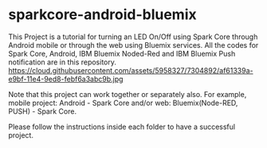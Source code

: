 # sparkcore-android-bluemix

This Project is a tutorial for turning an LED On/Off using Spark Core through Android mobile or through the web using Bluemix services. All the codes for Spark Core, Android, IBM Bluemix Noded-Red and IBM Bluemix Push notification are in this repository. 
https://cloud.githubusercontent.com/assets/5958327/7304892/af61339a-e9bf-11e4-9ed8-febf6a3abc9b.jpg

Note that this project can work together or separately also. For example, mobile project: Android - Spark Core and/or web: Bluemix(Node-RED, PUSH) - Spark Core.

Please follow the instructions inside each folder to have a successful project.

